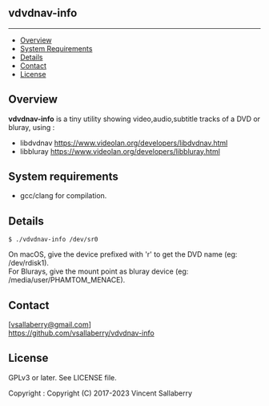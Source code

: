 
## vdvdnav-info
---------------

* [Overview](#overview)
* [System Requirements](#system-requirements)
* [Details](#details)
* [Contact](#contact)
* [License](#license)

## Overview
**vdvdnav-info** is a tiny utility showing video,audio,subtitle tracks of a DVD or bluray,
using :
- libdvdnav <https://www.videolan.org/developers/libdvdnav.html>
- libbluray <https://www.videolan.org/developers/libbluray.html>

## System requirements
- gcc/clang for compilation.

## Details
    $ ./vdvdnav-info /dev/sr0
  
On macOS, give the device prefixed with 'r' to get the DVD name (eg: /dev/rdisk1).  
For Blurays, give the mount point as bluray device (eg: /media/user/PHAMTOM\_MENACE).

## Contact
[vsallaberry@gmail.com]  
<https://github.com/vsallaberry/vdvdnav-info>

## License
GPLv3 or later. See LICENSE file.

Copyright : Copyright (C) 2017-2023 Vincent Sallaberry

